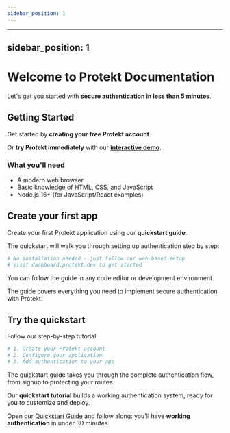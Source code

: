 ```yaml
---
sidebar_position: 1
---
```


---
sidebar_position: 1
---

# Welcome to Protekt Documentation

Let's get you started with **secure authentication in less than 5 minutes**.

## Getting Started

Get started by **creating your free Protekt account**.

Or **try Protekt immediately** with our **[interactive demo](https://demo.protekt.dev)**.

### What you'll need

- A modern web browser
- Basic knowledge of HTML, CSS, and JavaScript
- Node.js 16+ (for JavaScript/React examples)

## Create your first app

Create your first Protekt application using our **quickstart guide**.

The quickstart will walk you through setting up authentication step by step:

```bash
# No installation needed - just follow our web-based setup
# Visit dashboard.protekt.dev to get started
```

You can follow the guide in any code editor or development environment.

The guide covers everything you need to implement secure authentication with Protekt.

## Try the quickstart

Follow our step-by-step tutorial:

```bash
# 1. Create your Protekt account
# 2. Configure your application  
# 3. Add authentication to your app
```

The quickstart guide takes you through the complete authentication flow, from signup to protecting your routes.

Our **quickstart tutorial** builds a working authentication system, ready for you to customize and deploy.

Open our [Quickstart Guide](./getting-started/quickstart) and follow along: you'll have **working authentication** in under 30 minutes.
